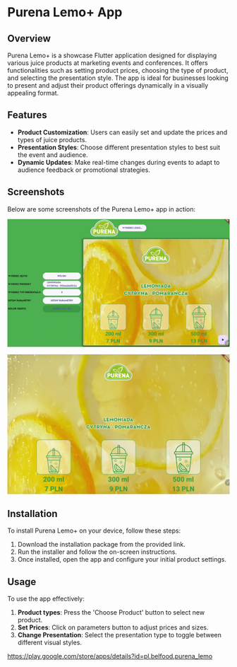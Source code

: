 # Purena Lemo+ App

## Overview

Purena Lemo+ is a showcase Flutter application designed for displaying various juice products at
marketing
events and conferences. It offers functionalities such as setting product prices, choosing the type
of product, and selecting the presentation style. The app is ideal for businesses looking to present
and adjust their product offerings dynamically in a visually appealing format.

## Features

- **Product Customization**: Users can easily set and update the prices and types of juice products.
- **Presentation Styles**: Choose different presentation styles to best suit the event and audience.
- **Dynamic Updates**: Make real-time changes during events to adapt to audience feedback or
  promotional strategies.

## Screenshots

Below are some screenshots of the Purena Lemo+ app in action:

![Purena Lemo+ Screenshot 1](./screen1.png)

![Purena Lemo+ Screenshot 2](./screen2.png)

## Installation

To install Purena Lemo+ on your device, follow these steps:

1. Download the installation package from the provided link.
2. Run the installer and follow the on-screen instructions.
3. Once installed, open the app and configure your initial product settings.

## Usage

To use the app effectively:

1. **Product types**: Press the 'Choose Product' button to select new product.
2. **Set Prices**: Click on parameters button to adjust prices and sizes.
3. **Change Presentation**: Select the presentation type to toggle between different visual styles.

https://play.google.com/store/apps/details?id=pl.belfood.purena_lemo
